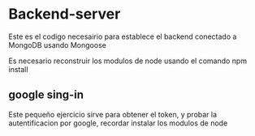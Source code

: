 # Backend-server

Este es el codigo necesairio para establece el backend
conectado a MongoDB usando Mongoose

Es necesario reconstruir los modulos de node usando
el comando npm install

## google sing-in

Este pequeño ejercicio sirve para obtener el token, y probar la autentificacion
por google, recordar instalar los modulos de node